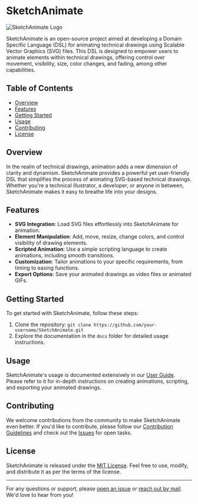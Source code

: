 # SketchAnimate

![SketchAnimate Logo](logo.svg) 

SketchAnimate is an open-source project aimed at developing a Domain Specific Language (DSL) for animating technical drawings using Scalable Vector Graphics (SVG) files. This DSL is designed to empower users to animate elements within technical drawings, offering control over movement, visibility, size, color changes, and fading, among other capabilities.

## Table of Contents

- [Overview](#overview)
- [Features](#features)
- [Getting Started](#getting-started)
- [Usage](#usage)
- [Contributing](#contributing)
- [License](#license)

## Overview

In the realm of technical drawings, animation adds a new dimension of clarity and dynamism. SketchAnimate provides a powerful yet user-friendly DSL that simplifies the process of animating SVG-based technical drawings. Whether you're a technical illustrator, a developer, or anyone in between, SketchAnimate makes it easy to breathe life into your designs.

## Features

- **SVG Integration**: Load SVG files effortlessly into SketchAnimate for animation.
- **Element Manipulation**: Add, move, resize, change colors, and control visibility of drawing elements.
- **Scripted Animation**: Use a simple scripting language to create animations, including smooth transitions.
- **Customization**: Tailor animations to your specific requirements, from timing to easing functions.
- **Export Options**: Save your animated drawings as video files or animated GIFs.

## Getting Started

To get started with SketchAnimate, follow these steps:

1. Clone the repository: `git clone https://github.com/your-username/SketchAnimate.git`
3. Explore the documentation in the `docs` folder for detailed usage instructions.

## Usage

SketchAnimate's usage is documented extensively in our [User Guide](docs/user-guide.md). Please refer to it for in-depth instructions on creating animations, scripting, and exporting your animated drawings.

## Contributing

We welcome contributions from the community to make SketchAnimate even better. If you'd like to contribute, please follow our [Contribution Guidelines](CONTRIBUTING.md) and check out the [Issues](https://github.com/your-username/SketchAnimate/issues) for open tasks.

## License

SketchAnimate is released under the [MIT License](LICENSE). Feel free to use, modify, and distribute it as per the terms of the license.

---


For any questions or support, please [open an issue](https://github.com/your-username/SketchAnimate/issues) or [reach out by mail](mailto:tanguy.vidal@ensta-bretagne.org). We'd love to hear from you!
